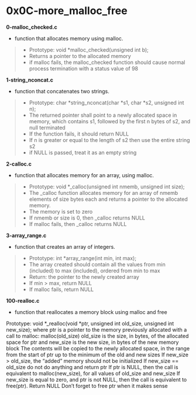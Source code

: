 # 0x0C-more_malloc_free

**0-malloc_checked.c**
* function that allocates memory using malloc.

> * Prototype: void *malloc_checked(unsigned int b);
> * Returns a pointer to the allocated memory
> * if malloc fails, the malloc_checked function should cause normal process termination with a status value of 98

**1-string_nconcat.c**
* function that concatenates two strings.

> * Prototype: char *string_nconcat(char *s1, char *s2, unsigned int n);
> * The returned pointer shall point to a newly allocated space in memory, which contains s1, followed by the first n bytes of s2, and null terminated
> * If the function fails, it should return NULL
> * If n is greater or equal to the length of s2 then use the entire string s2
> * if NULL is passed, treat it as an empty string

**2-calloc.c**
* function that allocates memory for an array, using malloc.

> * Prototype: void *_calloc(unsigned int nmemb, unsigned int size);
> * The _calloc function allocates memory for an array of nmemb elements of size bytes each and returns a pointer to the allocated memory.
> * The memory is set to zero
> * If nmemb or size is 0, then _calloc returns NULL
> * If malloc fails, then _calloc returns NULL

**3-array_range.c**
*  function that creates an array of integers.

> * Prototype: int *array_range(int min, int max);
> * The array created should contain all the values from min (included) to max (included), ordered from min to max
> * Return: the pointer to the newly created array
> * If min > max, return NULL
> * If malloc fails, return NULL

**100-realloc.c**
*  function that reallocates a memory block using malloc and free

Prototype: void *_realloc(void *ptr, unsigned int old_size, unsigned int new_size);
where ptr is a pointer to the memory previously allocated with a call to malloc: malloc(old_size)
old_size is the size, in bytes, of the allocated space for ptr
and new_size is the new size, in bytes of the new memory block
The contents will be copied to the newly allocated space, in the range from the start of ptr up to the minimum of the old and new sizes
If new_size > old_size, the “added” memory should not be initialized
If new_size == old_size do not do anything and return ptr
If ptr is NULL, then the call is equivalent to malloc(new_size), for all values of old_size and new_size
If new_size is equal to zero, and ptr is not NULL, then the call is equivalent to free(ptr). Return NULL
Don’t forget to free ptr when it makes sense